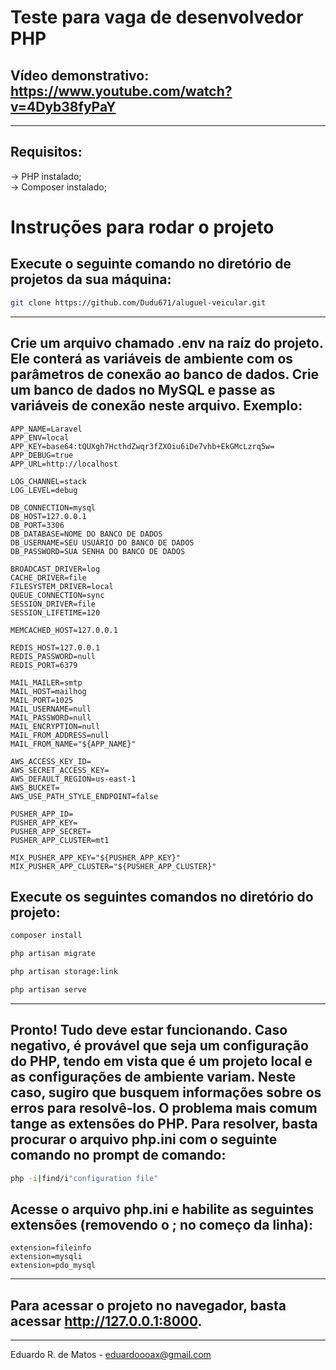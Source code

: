 # Teste para vaga de desenvolvedor PHP

## Vídeo demonstrativo: https://www.youtube.com/watch?v=4Dyb38fyPaY

<hr/>

## Requisitos:
-> PHP instalado;  
-> Composer instalado;

# Instruções para rodar o projeto

## Execute o seguinte comando no diretório de projetos da sua máquina:

```sh
git clone https://github.com/Dudu671/aluguel-veicular.git
```

<hr/>

## Crie um arquivo chamado .env na raíz do projeto. Ele conterá as variáveis de ambiente com os parâmetros de conexão ao banco de dados. Crie um banco de dados no MySQL e passe as variáveis de conexão neste arquivo. Exemplo:
```
APP_NAME=Laravel
APP_ENV=local
APP_KEY=base64:tQUXgh7HcthdZwqr3fZXOiu6iDe7vhb+EkGMcLzrq5w=
APP_DEBUG=true
APP_URL=http://localhost

LOG_CHANNEL=stack
LOG_LEVEL=debug

DB_CONNECTION=mysql
DB_HOST=127.0.0.1
DB_PORT=3306
DB_DATABASE=NOME DO BANCO DE DADOS
DB_USERNAME=SEU USUÁRIO DO BANCO DE DADOS
DB_PASSWORD=SUA SENHA DO BANCO DE DADOS

BROADCAST_DRIVER=log
CACHE_DRIVER=file
FILESYSTEM_DRIVER=local
QUEUE_CONNECTION=sync
SESSION_DRIVER=file
SESSION_LIFETIME=120

MEMCACHED_HOST=127.0.0.1

REDIS_HOST=127.0.0.1
REDIS_PASSWORD=null
REDIS_PORT=6379

MAIL_MAILER=smtp
MAIL_HOST=mailhog
MAIL_PORT=1025
MAIL_USERNAME=null
MAIL_PASSWORD=null
MAIL_ENCRYPTION=null
MAIL_FROM_ADDRESS=null
MAIL_FROM_NAME="${APP_NAME}"

AWS_ACCESS_KEY_ID=
AWS_SECRET_ACCESS_KEY=
AWS_DEFAULT_REGION=us-east-1
AWS_BUCKET=
AWS_USE_PATH_STYLE_ENDPOINT=false

PUSHER_APP_ID=
PUSHER_APP_KEY=
PUSHER_APP_SECRET=
PUSHER_APP_CLUSTER=mt1

MIX_PUSHER_APP_KEY="${PUSHER_APP_KEY}"
MIX_PUSHER_APP_CLUSTER="${PUSHER_APP_CLUSTER}"

```

## Execute os seguintes comandos no diretório do projeto:
```sh
composer install
```
```sh
php artisan migrate
```
```sh
php artisan storage:link
```
```sh
php artisan serve
```

<hr/>

## Pronto! Tudo deve estar funcionando. Caso negativo, é provável que seja um configuração do PHP, tendo em vista que é um projeto local e as configurações de ambiente variam. Neste caso, sugiro que busquem informações sobre os erros para resolvê-los. O problema mais comum tange as extensões do PHP. Para resolver, basta procurar o arquivo php.ini com o seguinte comando no prompt de comando:
```sh
php -i|find/i"configuration file"
```
## Acesse o arquivo php.ini e habilite as seguintes extensões (removendo o ; no começo da linha):
```
extension=fileinfo
extension=mysqli
extension=pdo_mysql
```

<hr/>

## Para acessar o projeto no navegador, basta acessar http://127.0.0.1:8000.

<hr/>

Eduardo R. de Matos - eduardoooax@gmail.com
